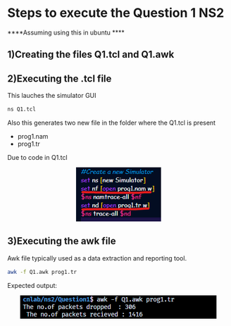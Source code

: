 # Steps to execute the Question 1 NS2

 ****Assuming using this in ubuntu ****

## 1)Creating the files Q1.tcl and Q1.awk

## 2)Executing the .tcl file 
This lauches the simulator GUI
```bash
ns Q1.tcl
```
Also this generates two new file in the folder where the Q1.tcl is present<br>
* prog1.nam<br>
* prog1.tr <br>

Due to code in Q1.tcl<br>

<P ALIGN="CENTER"><IMG SRC="https://github.com/MXNXV-ERR/cnlab/blob/main/ns2/documentation/Q11.png?raw=True"></P>


## 3)Executing the awk file 
Awk file typically used as a data extraction and reporting tool.
```bash
awk -f Q1.awk prog1.tr
```
Expected output:
<P ALIGN="CENTER"><IMG SRC="https://github.com/MXNXV-ERR/cnlab/blob/main/ns2/documentation/Q12.png?raw=True"></P>
